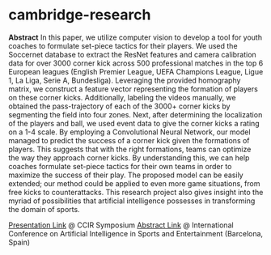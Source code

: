 # cambridge-research
**Abstract**
In this paper, we utilize computer vision to develop a tool for youth coaches to formulate set-piece tactics for their players. We used the Soccernet database to extract the ResNet features and camera calibration data for over 3000 corner kick across 500 professional matches in the top 6 European leagues (English Premier League, UEFA Champions League, Ligue 1, La Liga, Serie A, Bundesliga). Leveraging the provided homography matrix, we construct a feature vector representing the formation of players on these corner kicks. Additionally, labeling the videos manually, we obtained the pass-trajectory of each of the 3000+ corner kicks by segmenting the field into four zones. Next, after determining the localization of the players and ball, we used event data to give the corner kicks a rating on a 1-4 scale. By employing a Convolutional Neural Network, our model managed to predict the success of a corner kick given the formations of players. This suggests that with the right formations, teams can optimize the way they approach corner kicks. By understanding this, we can help coaches formulate set-piece tactics for their own teams in order to maximize the success of their play. The proposed model can be easily extended; our method could be applied to even more game situations, from free kicks to counterattacks. This research project also gives insight into the myriad of possibilities that artificial intelligence possesses in transforming the domain of sports.

[Presentation Link](https://www.youtube.com/watch?v=KEOpvitdBwU) @ CCIR Symposium
[Abstract Link](https://publications.waset.org/abstracts/146233/football-smart-coach-analyzing-corner-kicks-using-computer-vision) @ International Conference on Artificial Intelligence in Sports and Entertainment (Barcelona, Spain)
